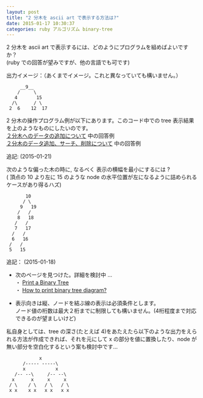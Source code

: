 ```yaml
---
layout: post
title: "2 分木を ascii art で表示する方法は?"
date: 2015-01-17 10:30:37
categories: ruby アルゴリズム binary-tree
---
```

<p>2 分木を ascii art で表示するには、どのようにプログラムを組めばよいですか？<br>
(ruby での回答が望みですが、他の言語でも可です)</p>

<p>出力イメージ：（あくまでイメージ。これと異なっていても構いません。）</p>

<pre><code>     __9__
    /     \
   4       15
  /\      / \
 2  6    12  17
</code></pre>

<p>2 分木の操作プログラム例が以下にあります。このコード中での tree 表示結果を上のようなものにしたいのです。<br>
<a href="https://ja.stackoverflow.com/questions/4704">２分木へのデータの追加について</a> 中の回答例<br>
<a href="https://ja.stackoverflow.com/questions/4721">２分木のデータ追加、サーチ、削除について</a>  中の回答例</p>

<p>追記: (2015-01-21)</p>

<p>次のような偏った木の時に, なるべく 表示の横幅を最小にするには ?<br>
( 頂点の 10 より左に 15 のような node の水平位置が左になるように詰められるケースがあり得るハズ)</p>

<pre><code>       10  
      / \  
     9   19  
    /   /  
    8   18  
   /   /  
   7   17  
  /   /  
  6   16  
 /   /  
 5   15  
</code></pre>

<p>追記： (2015-01-18)</p>

<ul>
<li><p>次のページを見つけた。詳細を検討中 ...<br>
・ <a href="https://codegolf.stackexchange.com/questions/849/print-a-binary-tree/42633#42633">Print a Binary Tree</a>  <br>
・ <a href="https://stackoverflow.com/questions/4965335/">How to print binary tree diagram?</a>  </p></li>
<li><p>表示向きは縦、ノードを結ぶ線の表示は必須条件とします。<br>
ノード値の桁数は最大２桁までに制限しても構いません。(4桁程度まで対応できるのが望ましいけど)</p></li>
</ul>

<p>私自身としては、tree の深さ(たとえば 4)をあたえたら以下のような出力をえられる方法が作成できれば、それを元にして x の部分を値に置換したり、node が無い部分を空白化するという案も検討中です...</p>

<pre><code>            x
      /----- -----\
      x           x
   /-- --\     /-- --\
  x      x     x     x
 / \    / \   / \   / \
 x x    x x   x x   x x
</code></pre>
